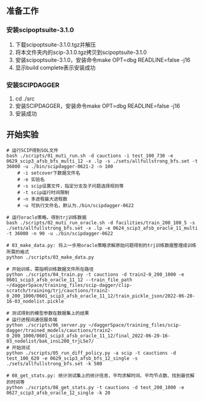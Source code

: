 ## 准备工作

### 安装scipoptsuite-3.1.0
1. 下载scipoptsuite-3.1.0.tgz并解压
2. 将本文件夹内的scip-3.1.0.tgz拷贝到scipoptsuite-3.1.0
3. 安装scipoptsuite-3.1.0，安装命令make OPT=dbg READLINE=false -j16
4. 显示build complete表示安装成功

### 安装SCIPDAGGER
1. cd ./src
2. 安装SCIPDAGGER，安装命令make OPT=dbg READLINE=false -j16
3. 安装成功

## 开始实验
```
# 运行SCIP得到SOL文件
bash ./scripts/01_muti_run.sh -d cauctions -i test_100_730 -e 0629_scip3_afsb_bfs_multi_12 -x .lp -s ./sets/allfullstrong_bfs.set -t 36000 -u ./bin/scipdagger-0621-2 -n 100
    # -i setcover下数据文件名
    # -e 实验名
    # -s scip设置文件，指定分支及子问题选择规则等
    # -t scip运行时间限制
    # -n 多进程最大进程数
    # -u 可执行文件名，默认为./bin/scipdagger-0622

# 运行oracle策略，得到trj训练数据
bash ./scripts/02_muti_run_oracle.sh -d facilities/train_200_100_5 -s ./sets/allfullstrong_bfs.set -x .lp -e 0624_scip3_afsb_oracle_11_multi -t 36000 -n 90 -u ./bin/scipdagger-0622

# 03_make_data.py: 将上一步用oracle策略求解原始问题得到的trj训练数据整理成训练所需的格式
python ./scripts/03_make_data.py

# 开始训练，需指明训练数据文件所在路径
python ./scripts/04_train.py -t cauctions -d train2-0_200_1000 -e 0601_scip3_afsb_oracle_11_12 --train_file_path ~/daggerSpace/training_files/scip-dagger/clip-scratch/training/trj/cauctions/train2-0_200_1000/0601_scip3_afsb_oracle_11_12/train_pickle_json/2022-06-20-16-03_nodelist.pickle

# 测试得到的模型参数在数据集上的结果
# 运行进程间通信服务端
python ./scripts/06_server.py ~/daggerSpace/training_files/scip-dagger/trained_models/cauctions/train2-0_200_1000/0601_scip3_afsb_oracle_11_12/final_2022-06-20-16-03_nodelist/bak_insL200_trjL5e7/
# 开始测试
python ./scripts/05_run_diff_policy.py -a scip -t cauctions -d test_100_620 -e 0629_scip3_afsb_bfs_12_single -s ./sets/allfullstrong_bfs.set -k 500

# 08_get_stats.py: 统计测试集上的统计信息，平均求解时间、平均节点数、找到最优解的时间等
python ./scripts/08_get_stats.py -t cauctions -d test_200_1000 -e 0627_scip3_afsb_oracle_12_single -k 20